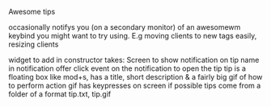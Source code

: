 Awesome tips

occasionally notifys you (on a secondary monitor) of an awesomewm keybind you might
want to try using. E.g moving clients to new tags easily, resizing clients



widget to add in
constructor takes:
    Screen to show notification on
    tip name in notification
    offer click event on the notification to open the tip
    tip is a floating box like mod+s, has a title, short description & a
        fairly big gif of how to perform action
    gif has keypresses on screen if possible
    tips come from a folder of a format tip.txt, tip.gif